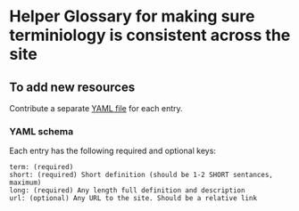 # Helper Glossary for making sure terminiology is consistent across the site

## To add new resources

Contribute a separate [YAML file](https://yaml.org/) for each entry.

### YAML schema

Each entry has the following required and optional keys:
```
term: (required)
short: (required) Short definition (should be 1-2 SHORT sentances, maximum)
long: (required) Any length full definition and description
url: (optional) Any URL to the site. Should be a relative link
```

